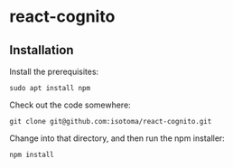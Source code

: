 # react-cognito

## Installation

Install the prerequisites:

    sudo apt install npm

Check out the code somewhere:

    git clone git@github.com:isotoma/react-cognito.git

Change into that directory, and then run the npm installer:

    npm install
